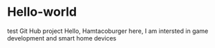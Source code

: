 # Hello-world
test Git Hub project
Hello, Hamtacoburger here, 
I am intersted in game development and smart home devices 

